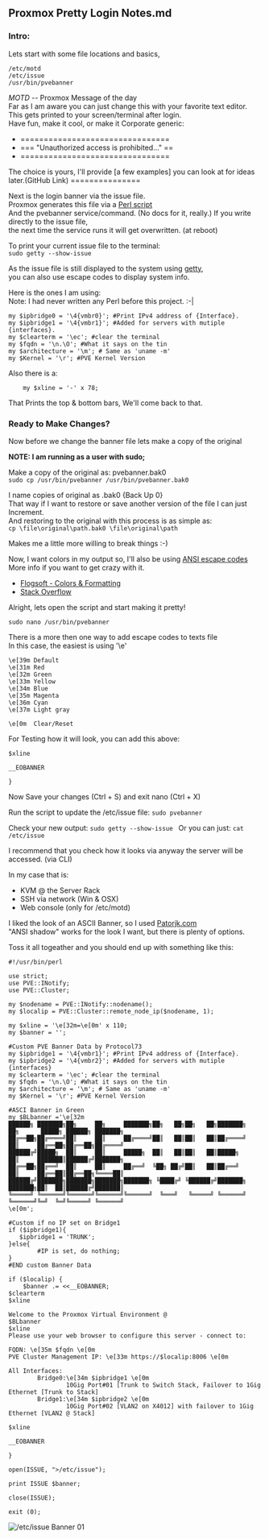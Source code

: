 ## Proxmox Pretty Login Notes.md

### Intro:

Lets start with some file locations and basics,  

```
/etc/motd
/etc/issue
/usr/bin/pvebanner
```

*MOTD* -- Proxmox Message of the day  
	Far as I am aware you can just change this with your favorite text editor.  
	This gets printed to your screen/terminal after login.  
	Have fun, make it cool, or make it Corporate generic:   
 - ================================  
 - === "Unauthorized access is prohibited..." ==
 - ================================  
 
The choice is yours, I'll provide [a few examples] you can look at for ideas later.(GitHub Link) ===============


Next is the login banner via the issue file.  
Proxmox generates this file via a [Perl script](https://forum.proxmox.com/threads/etc-issue-edits.54964/)  
And the pvebanner service/command. (No docs for it, really.)
If you write directly to the issue file,  
the next time the service runs it will get overwritten. (at reboot)

To print your current issue file to the terminal:  
``` sudo getty --show-issue ```  

As the issue file is still displayed to the system using [getty](https://manpages.debian.org/bullseye/util-linux/agetty.8.en.html),  
you can also use escape codes to display system info.  

Here is the ones I am using:  
	Note: I had never written any Perl before this project. :-|

```
my $ipbridge0 = '\4{vmbr0}'; #Print IPv4 address of {Interface}.
my $ipbridge1 = '\4{vmbr1}'; #Added for servers with mutiple {interfaces}.
my $clearterm = '\ec'; #clear the terminal
my $fqdn = '\n.\O'; #What it says on the tin
my $architecture = '\m'; # Same as 'uname -m'
my $Kernel = '\r'; #PVE Kernel Version
```

Also there is a:  
``` 
	my $xline = '-' x 78;
```
That Prints the top & bottom bars, We'll come back to that.

### Ready to Make Changes? 

Now before we change the banner file lets make a copy of the original  

**NOTE: I am running as a user with sudo;**

Make a copy of the original as: pvebanner.bak0  
``` sudo cp /usr/bin/pvebanner /usr/bin/pvebanner.bak0 ```

I name copies of original as .bak0 {Back Up 0}  
That way if I want to restore or save another version of the file I can just Increment.  
And restoring to the original with this process is as simple as:  
``` cp \file\original\path.bak0 \file\original\path ```  

Makes me a little more willing to break things :-)

Now, I want colors in my output so,
I'll also be using [ANSI escape codes](https://en.wikipedia.org/wiki/ANSI_escape_code)  
More info if you want to get crazy with it.

+ [Flogsoft - Colors & Formatting ](https://misc.flogisoft.com/bash/tip_colors_and_formatting)
+ [Stack Overflow](https://stackoverflow.com/questions/5947742/how-to-change-the-output-color-of-echo-in-linux#5947802)

Alright, lets open the script and start making it pretty!
```
sudo nano /usr/bin/pvebanner
```


There is a more then one way to add escape codes to texts file  
In this case, the easiest is using '\e'

```
\e[39m Default
\e[31m Red
\e[32m Green
\e[33m Yellow
\e[34m Blue
\e[35m Magenta
\e[36m Cyan
\e[37m Light gray

\e[0m  Clear/Reset
```

For Testing how it will look, you can add this above:   
```
$xline

__EOBANNER

}
```

Now Save your changes (Ctrl + S) and exit nano (Ctrl + X)

Run the script to update the /etc/issue file: ```sudo pvebanner ```

Check your new output: ```sudo getty --show-issue ```
Or you can just: ``` cat /etc/issue ```

I recommend that you check how it looks via anyway the server will be accessed. (via CLI)

In my case that is: 
+ KVM @ the Server Rack
+ SSH via network (Win & OSX)
+ Web console (only for /etc/motd)

I liked the look of an ASCII Banner, so I used [Patorjk.com](http://patorjk.com/software/taag/#p=display&f=ANSI%20Shadow&t=Proxmox)  
"ANSI shadow" works for the look I want, but there is plenty of options.  


Toss it all togeather and you should end up with something like this:
```
#!/usr/bin/perl

use strict;
use PVE::INotify;
use PVE::Cluster;

my $nodename = PVE::INotify::nodename();
my $localip = PVE::Cluster::remote_node_ip($nodename, 1);

my $xline = '\e[32m=\e[0m' x 110;
my $banner = '';

#Custom PVE Banner Data by Protocol73
my $ipbridge1 = '\4{vmbr1}'; #Print IPv4 address of {Interface}.
my $ipbridge2 = '\4{vmbr2}'; #Added for servers with mutiple {interfaces}
my $clearterm = '\ec'; #clear the terminal
my $fqdn = '\n.\O'; #What it says on the tin
my $architecture = '\m'; # Same as 'uname -m'
my $Kernel = '\r'; #PVE Kernel Version

#ASCI Banner in Green
my $BLbanner ='\e[32m
██████╗ ███████╗██╗     ██╗     ███████╗██╗   ██╗██╗   ██╗███████╗    ██╗      █████╗ ██████╗ ███████╗
██╔══██╗██╔════╝██║     ██║     ██╔════╝██║   ██║██║   ██║██╔════╝    ██║     ██╔══██╗██╔══██╗██╔════╝
██████╔╝█████╗  ██║     ██║     █████╗  ██║   ██║██║   ██║█████╗      ██║     ███████║██████╔╝███████╗
██╔══██╗██╔══╝  ██║     ██║     ██╔══╝  ╚██╗ ██╔╝██║   ██║██╔══╝      ██║     ██╔══██║██╔══██╗╚════██║
██████╔╝███████╗███████╗███████╗███████╗ ╚████╔╝ ╚██████╔╝███████╗    ███████╗██║  ██║██████╔╝███████║
╚═════╝ ╚══════╝╚══════╝╚══════╝╚══════╝  ╚═══╝   ╚═════╝ ╚══════╝    ╚══════╝╚═╝  ╚═╝╚═════╝ ╚══════╝
\e[0m';

#Custom if no IP set on Bridge1
if ($ipbridge1){
   $ipbridge1 = 'TRUNK';
}else{
        #IP is set, do nothing;
}
#END custom Banner Data

if ($localip) {
    $banner .= <<__EOBANNER;
$clearterm
$xline

Welcome to the Proxmox Virtual Environment @
$BLbanner
$xline
Please use your web browser to configure this server - connect to:

FQDN: \e[35m $fqdn \e[0m
PVE Cluster Management IP: \e[33m https://$localip:8006 \e[0m

All Interfaces:
        Bridge0:\e[34m $ipbridge1 \e[0m
                10Gig Port#01 [Trunk to Switch Stack, Failover to 1Gig Ethernet [Trunk to Stack]
        Bridge1:\e[34m $ipbridge2 \e[0m
                10Gig Port#02 [VLAN2 on X4012] with failover to 1Gig Ethernet [VLAN2 @ Stack]

$xline

__EOBANNER

}

open(ISSUE, ">/etc/issue");

print ISSUE $banner;

close(ISSUE);

exit (0);
```

![/etc/issue Banner 01](1-R720-etc-issue-Custom-Banner.png)



